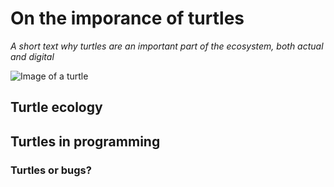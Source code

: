 # On the imporance of turtles
<i> A short text why turtles are an important part of the ecosystem, both actual and digital </i>

![Image of a turtle](https://i.pinimg.com/564x/4f/08/29/4f0829ca53f09d104638f527c3b4a6be.jpg)

## Turtle ecology 
## Turtles in programming
### Turtles or bugs?
